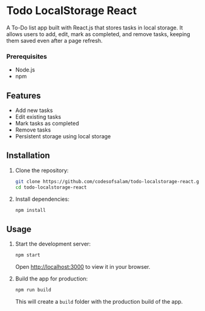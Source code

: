# Todo LocalStorage React

A To-Do list app built with React.js that stores tasks in local storage. It allows users to add, edit, mark as completed, and remove tasks, keeping them saved even after a page refresh.

### Prerequisites

- Node.js
- npm

## Features

- Add new tasks
- Edit existing tasks
- Mark tasks as completed
- Remove tasks
- Persistent storage using local storage

## Installation

1. Clone the repository:
   ```bash
   git clone https://github.com/codesofsalam/todo-localstorage-react.git
   cd todo-localstorage-react
   ```

2. Install dependencies:
   ```bash
   npm install
   ```

## Usage

1. Start the development server:
   ```bash
   npm start
   ```
   Open [http://localhost:3000](http://localhost:3000) to view it in your browser.
   
2. Build the app for production:
   ```bash
   npm run build
   ```
   This will create a `build` folder with the production build of the app.


